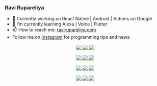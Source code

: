 ### Ravi Rupareliya

- 🔭 Currently working on React Native | Android | Actions on Google
- 🌱 I’m currently learning Alexa | Voice | Flutter
- 📫 How to reach me: [ravirupareliya.com](https://ravirupareliya.com)
- Follow me on [Instagram](https://www.instagram.com/ravi.rupareliya/) for programming tips and news.

<a href="https://www.instagram.com/ravi.rupareliya/" target="_blank">
<!-- insta-feed:START-->
<p align="center">
<img align="center" src=https://scontent-ort2-1.cdninstagram.com/v/t51.2885-15/e35/s150x150/122425343_1572645589603046_1626634953961554534_n.jpg?_nc_ht=scontent-ort2-1.cdninstagram.com&_nc_cat=102&_nc_ohc=JEuYMb_sVzsAX_Bp7JR&tp=1&oh=51a19aab887f9263e7bff265b1613d64&oe=604A78C1 />
<img align="center" src=https://scontent-ort2-1.cdninstagram.com/v/t51.2885-15/e35/s150x150/119738360_171946631175661_8308691936849414239_n.jpg?_nc_ht=scontent-ort2-1.cdninstagram.com&_nc_cat=101&_nc_ohc=6C-mcL_k9j8AX8RRzI0&tp=1&oh=cbeea901ea3e66addeed871a69fa71a4&oe=604974DD />
<img align="center" src=https://scontent-ort2-1.cdninstagram.com/v/t51.2885-15/e35/s150x150/119471335_3325605627530848_5783608158621298966_n.jpg?_nc_ht=scontent-ort2-1.cdninstagram.com&_nc_cat=104&_nc_ohc=fi0owFX93Y8AX8yneDL&tp=1&oh=c629d2648fe9ff71f73321a0ab68add1&oe=6049F181 />
</p>
<p align="center">
<img align="center" src=https://scontent-ort2-1.cdninstagram.com/v/t51.2885-15/e35/s150x150/118735524_155532192843864_2438830621806811548_n.jpg?_nc_ht=scontent-ort2-1.cdninstagram.com&_nc_cat=100&_nc_ohc=-KZFg13-z64AX9yxWey&tp=1&oh=2dcea811b58d3c045378b34c62d6a725&oe=604BB26E />
<img align="center" src=https://scontent-ort2-1.cdninstagram.com/v/t51.2885-15/e35/s150x150/118358282_793232521422249_4194198869826492121_n.jpg?_nc_ht=scontent-ort2-1.cdninstagram.com&_nc_cat=109&_nc_ohc=0NvO8gp9A_wAX9ybgRY&tp=1&oh=09e31b7fa2f23a46c16ff71ddf4a156f&oe=604A833C />
<img align="center" src=https://scontent-ort2-1.cdninstagram.com/v/t51.2885-15/e35/s150x150/118083536_653646245259286_4437462516989252087_n.jpg?_nc_ht=scontent-ort2-1.cdninstagram.com&_nc_cat=110&_nc_ohc=feci9sHiuDgAX-tajTu&tp=1&oh=295e397a70daa376a0e8a150bd166736&oe=604AF2DC />
</p>
<p align="center">
<img align="center" src=https://scontent-ort2-1.cdninstagram.com/v/t51.2885-15/e35/s150x150/118175330_604822603490734_6882222491011634628_n.jpg?_nc_ht=scontent-ort2-1.cdninstagram.com&_nc_cat=110&_nc_ohc=zQbUrrR8LdYAX-r9mT8&tp=1&oh=07148d2eae424a6ecceb0bd504d9af49&oe=604927F7 />
<img align="center" src=https://scontent-ort2-1.cdninstagram.com/v/t51.2885-15/e35/s150x150/117801930_118850686597100_8281062695853943386_n.jpg?_nc_ht=scontent-ort2-1.cdninstagram.com&_nc_cat=108&_nc_ohc=3xr7HhPgPNcAX_uGqiY&tp=1&oh=fda25f40eec7931890c65f364d6f987b&oe=604999C0 />
<img align="center" src=https://scontent-ort2-1.cdninstagram.com/v/t51.2885-15/e35/s150x150/117867292_2771207523148452_3241414180657952736_n.jpg?_nc_ht=scontent-ort2-1.cdninstagram.com&_nc_cat=100&_nc_ohc=dYIaaM-h5LcAX_xTXUc&tp=1&oh=49c46e28edb8e481c11be2668698f380&oe=60493221 />
</p>
<p align="center">
<img align="center" src=https://scontent-ort2-1.cdninstagram.com/v/t51.2885-15/e35/s150x150/117931678_793632161399712_7562658963115355616_n.jpg?_nc_ht=scontent-ort2-1.cdninstagram.com&_nc_cat=100&_nc_ohc=RoHOtk-f9HoAX-PvMmR&tp=1&oh=a5f8aaa2782c1e6a2ac568e3124a1411&oe=604B31B7 />
<img align="center" src=https://scontent-ort2-1.cdninstagram.com/v/t51.2885-15/e35/s150x150/117747115_220949032661980_1081920512424702093_n.jpg?_nc_ht=scontent-ort2-1.cdninstagram.com&_nc_cat=104&_nc_ohc=_NYTh3AOc1oAX_o5WDx&tp=1&oh=3fe5edc4e7b08a48af288e67f25d0b4a&oe=604C9E16 />
<img align="center" src=https://scontent-ort2-1.cdninstagram.com/v/t51.2885-15/e35/s150x150/117564950_167171931547080_7523565149947571776_n.jpg?_nc_ht=scontent-ort2-1.cdninstagram.com&_nc_cat=100&_nc_ohc=r5lzcY-kMakAX-xiU1Y&tp=1&oh=585449fc0888de01d824ebad0723f4ff&oe=604BCE5D />
</p>

<!-- insta-feed:END-->
</a>
